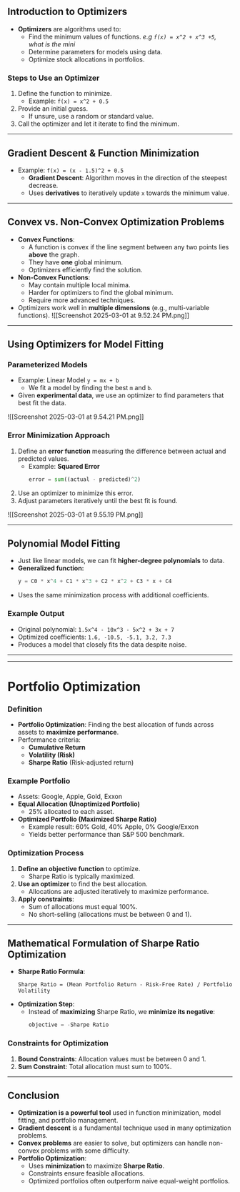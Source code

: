 

## **Introduction to Optimizers**
- **Optimizers** are algorithms used to:
  - Find the minimum values of functions. *e.g `f(x) = x^2 + x^3 +5`, what is the mini*
  - Determine parameters for models using data.
  - Optimize stock allocations in portfolios. 

### **Steps to Use an Optimizer**
1. Define the function to minimize.
   - Example: `f(x) = x^2 + 0.5`
2. Provide an initial guess.
   - If unsure, use a random or standard value.
3. Call the optimizer and let it iterate to find the minimum.

---

## **Gradient Descent & Function Minimization**
- Example: `f(x) = (x - 1.5)^2 + 0.5`
  - **Gradient Descent**: Algorithm moves in the direction of the steepest decrease.
  - Uses **derivatives** to iteratively update `x` towards the minimum value.
---

## **Convex vs. Non-Convex Optimization Problems**
- **Convex Functions**:
  - A function is convex if the line segment between any two points lies **above** the graph.
  - They have **one** global minimum.
  - Optimizers efficiently find the solution.
- **Non-Convex Functions**:
  - May contain multiple local minima.
  - Harder for optimizers to find the global minimum.
  - Require more advanced techniques.
- Optimizers work well in **multiple dimensions** (e.g., multi-variable functions).
![[Screenshot 2025-03-01 at 9.52.24 PM.png]]


---

## **Using Optimizers for Model Fitting**
### **Parameterized Models**
- Example: Linear Model `y = mx + b`
  - We fit a model by finding the best `m` and `b`.
- Given **experimental data**, we use an optimizer to find parameters that best fit the data.

![[Screenshot 2025-03-01 at 9.54.21 PM.png]]


### **Error Minimization Approach**
1. Define an **error function** measuring the difference between actual and predicted values.
   - Example: **Squared Error**
     ```python
     error = sum((actual - predicted)^2)
     ```
2. Use an optimizer to minimize this error.
3. Adjust parameters iteratively until the best fit is found.

![[Screenshot 2025-03-01 at 9.55.19 PM.png]]

---

## **Polynomial Model Fitting**
- Just like linear models, we can fit **higher-degree polynomials** to data.
- **Generalized function:**
  ```python
  y = C0 * x^4 + C1 * x^3 + C2 * x^2 + C3 * x + C4
  ```
- Uses the same minimization process with additional coefficients.

### **Example Output**
- Original polynomial: `1.5x^4 - 10x^3 - 5x^2 + 3x + 7`
- Optimized coefficients: `1.6, -10.5, -5.1, 3.2, 7.3`
- Produces a model that closely fits the data despite noise.

---
---

# **Portfolio Optimization**


### **Definition**
- **Portfolio Optimization**: Finding the best allocation of funds across assets to **maximize performance**.
- Performance criteria:
  - **Cumulative Return**
  - **Volatility (Risk)**
  - **Sharpe Ratio** (Risk-adjusted return)

### **Example Portfolio**
- Assets: Google, Apple, Gold, Exxon
- **Equal Allocation (Unoptimized Portfolio)**
  - 25% allocated to each asset.
- **Optimized Portfolio (Maximized Sharpe Ratio)**
  - Example result: 60% Gold, 40% Apple, 0% Google/Exxon
  - Yields better performance than S&P 500 benchmark.

### **Optimization Process**
1. **Define an objective function** to optimize.
   - Sharpe Ratio is typically maximized.
2. **Use an optimizer** to find the best allocation.
   - Allocations are adjusted iteratively to maximize performance.
3. **Apply constraints**:
   - Sum of allocations must equal 100%.
   - No short-selling (allocations must be between 0 and 1).

---

## **Mathematical Formulation of Sharpe Ratio Optimization**
- **Sharpe Ratio Formula**:
  ```
  Sharpe Ratio = (Mean Portfolio Return - Risk-Free Rate) / Portfolio Volatility
  ```
- **Optimization Step**:
  - Instead of **maximizing** Sharpe Ratio, we **minimize its negative**:
    ```python
    objective = -Sharpe Ratio
    ```

### **Constraints for Optimization**
1. **Bound Constraints**: Allocation values must be between 0 and 1.
2. **Sum Constraint**: Total allocation must sum to 100%.


---

## **Conclusion**
- **Optimization is a powerful tool** used in function minimization, model fitting, and portfolio management.
- **Gradient descent** is a fundamental technique used in many optimization problems.
- **Convex problems** are easier to solve, but optimizers can handle non-convex problems with some difficulty.
- **Portfolio Optimization**:
  - Uses **minimization** to maximize **Sharpe Ratio**.
  - Constraints ensure feasible allocations.
  - Optimized portfolios often outperform naive equal-weight portfolios.

